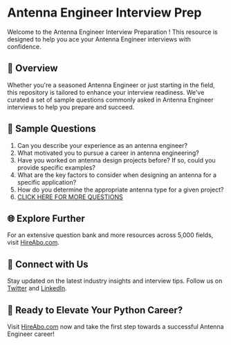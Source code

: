 # Antenna Engineer Interview Prep

Welcome to the Antenna Engineer Interview Preparation ! This resource is designed to help you ace your Antenna Engineer interviews with confidence.

## 🚀 Overview

Whether you're a seasoned Antenna Engineer or just starting in the field, this repository is tailored to enhance your interview readiness. We've curated a set of sample questions commonly asked in Antenna Engineer interviews to help you prepare and succeed.

## 📝 Sample Questions

1. Can you describe your experience as an antenna engineer?
2. What motivated you to pursue a career in antenna engineering?
3. Have you worked on antenna design projects before? If so, could you provide specific examples?
4. What are the key factors to consider when designing an antenna for a specific application?
5. How do you determine the appropriate antenna type for a given project?
6. [CLICK HERE FOR MORE QUESTIONS](https://hireabo.com/job/3_2_32/Antenna%20Engineer)

## 🌐 Explore Further

For an extensive question bank and more resources across 5,000 fields, visit [HireAbo.com](https://www.hireabo.com).

## 📱 Connect with Us

Stay updated on the latest industry insights and interview tips. Follow us on [Twitter](https://twitter.com/hireabo) and [LinkedIn](https://www.linkedin.com/in/hire-abo-3609972a8/).

## 🚀 Ready to Elevate Your Python Career?

Visit [HireAbo.com](https://www.hireabo.com) now and take the first step towards a successful Antenna Engineer career!